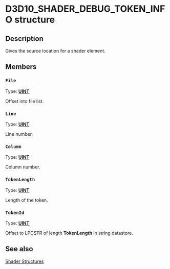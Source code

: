 # D3D10_SHADER_DEBUG_TOKEN_INFO structure

## Description

Gives the source location for a shader element.

## Members

### `File`

Type: **[UINT](https://learn.microsoft.com/windows/desktop/WinProg/windows-data-types)**

Offset into file list.

### `Line`

Type: **[UINT](https://learn.microsoft.com/windows/desktop/WinProg/windows-data-types)**

Line number.

### `Column`

Type: **[UINT](https://learn.microsoft.com/windows/desktop/WinProg/windows-data-types)**

Column number.

### `TokenLength`

Type: **[UINT](https://learn.microsoft.com/windows/desktop/WinProg/windows-data-types)**

Length of the token.

### `TokenId`

Type: **[UINT](https://learn.microsoft.com/windows/desktop/WinProg/windows-data-types)**

Offset to LPCSTR of length **TokenLength** in string datastore.

## See also

[Shader Structures](https://learn.microsoft.com/windows/desktop/direct3d10/d3d10-graphics-reference-d3d10-shader-structures)